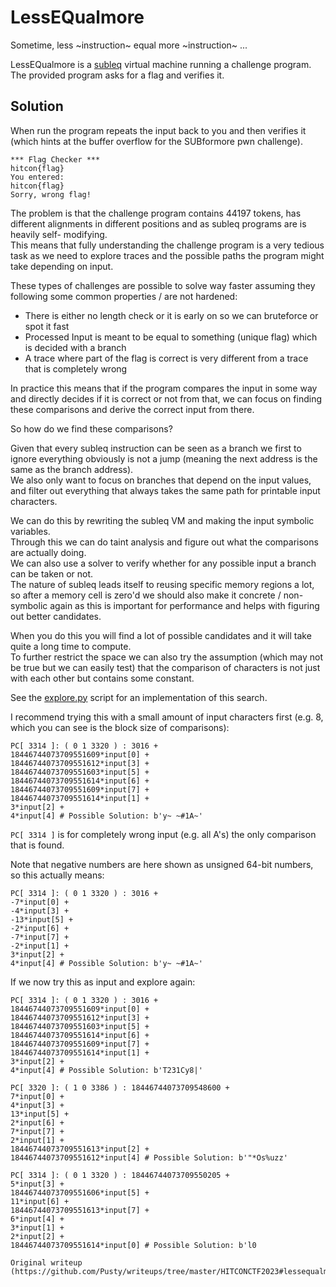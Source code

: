 # LessEQualmore

   Sometime, less ~instruction~ equal more ~instruction~ ...  
  
LessEQualmore is a [subleq](https://esolangs.org/wiki/Subleq) virtual machine
running a challenge program.  
The provided program asks for a flag and verifies it.

## Solution

When run the program repeats the input back to you and then verifies it (which
hints at the buffer overflow for the SUBformore pwn challenge).

```  
*** Flag Checker ***  
hitcon{flag}  
You entered:  
hitcon{flag}  
Sorry, wrong flag!  
```

The problem is that the challenge program contains 44197 tokens, has different
alignments in different positions and as subleq programs are is heavily self-
modifying.  
This means that fully understanding the challenge program is a very tedious
task as we need to explore traces and the possible paths the program might
take depending on input.

These types of challenges are possible to solve way faster assuming they
following some common properties / are not hardened:

- There is either no length check or it is early on so we can bruteforce or spot it fast  
- Processed Input is meant to be equal to something (unique flag) which is decided with a branch  
- A trace where part of the flag is correct is very different from a trace that is completely wrong

In practice this means that if the program compares the input in some way and
directly decides if it is correct or not from that, we can focus on finding
these comparisons and derive the correct input from there.

So how do we find these comparisons?

Given that every subleq instruction can be seen as a branch we first to ignore
everything obviously is not a jump (meaning the next address is the same as
the branch address).  
We also only want to focus on branches that depend on the input values, and
filter out everything that always takes the same path for printable input
characters.

We can do this by rewriting the subleq VM and making the input symbolic
variables.  
Through this we can do taint analysis and figure out what the comparisons are
actually doing.  
We can also use a solver to verify whether for any possible input a branch can
be taken or not.  
The nature of subleq leads itself to reusing specific memory regions a lot, so
after a memory cell is zero'd we should also make it concrete / non-symbolic
again as this is important for performance and helps with figuring out better
candidates.

When you do this you will find a lot of possible candidates and it will take
quite a long time to compute.  
To further restrict the space we can also try the assumption (which may not be
true but we can easily test) that the comparison of characters is not just
with each other but contains some constant.

See the [explore.py](explore.py) script for an implementation of this search.

I recommend trying this with a small amount of input characters first (e.g. 8,
which you can see is the block size of comparisons):

```  
PC[ 3314 ]: ( 0 1 3320 ) : 3016 +  
18446744073709551609*input[0] +  
18446744073709551612*input[3] +  
18446744073709551603*input[5] +  
18446744073709551614*input[6] +  
18446744073709551609*input[7] +  
18446744073709551614*input[1] +  
3*input[2] +  
4*input[4] # Possible Solution: b'y~ ~#1A~'  
```

`PC[ 3314 ]` is for completely wrong input (e.g. all A's) the only comparison
that is found.

Note that negative numbers are here shown as unsigned 64-bit numbers, so this
actually means:

```  
PC[ 3314 ]: ( 0 1 3320 ) : 3016 +  
-7*input[0] +  
-4*input[3] +  
-13*input[5] +  
-2*input[6] +  
-7*input[7] +  
-2*input[1] +  
3*input[2] +  
4*input[4] # Possible Solution: b'y~ ~#1A~'  
```

If we now try this as input and explore again:

```  
PC[ 3314 ]: ( 0 1 3320 ) : 3016 +  
18446744073709551609*input[0] +  
18446744073709551612*input[3] +  
18446744073709551603*input[5] +  
18446744073709551614*input[6] +  
18446744073709551609*input[7] +  
18446744073709551614*input[1] +  
3*input[2] +  
4*input[4] # Possible Solution: b'T231Cy8|'

PC[ 3320 ]: ( 1 0 3386 ) : 18446744073709548600 +  
7*input[0] +  
4*input[3] +  
13*input[5] +  
2*input[6] +  
7*input[7] +  
2*input[1] +  
18446744073709551613*input[2] +  
18446744073709551612*input[4] # Possible Solution: b'"*Os%uzz'

PC[ 3314 ]: ( 0 1 3320 ) : 18446744073709550205 +  
5*input[3] +  
18446744073709551606*input[5] +  
11*input[6] +  
18446744073709551613*input[7] +  
6*input[4] +  
3*input[1] +  
2*input[2] +  
18446744073709551614*input[0] # Possible Solution: b'l0

Original writeup
(https://github.com/Pusty/writeups/tree/master/HITCONCTF2023#lessequalmore).